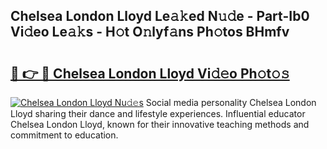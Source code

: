 ## Chelsea London Lloyd Le𝚊𝚔ed N𝚞𝚍e - Part-Ib0 Vi𝚍eo Le𝚊𝚔s - H𝚘t O𝚗lyf𝚊ns Ph𝚘tos BHmfv

# <h2><a href="http://hf00cdb.feru.top/?c=Chelsea+London+Lloyd">🔗 👉 🔴 Chelsea London Lloyd Vi𝚍𝚎o Ph𝚘t𝚘𝚜</a></h2>

[![Chelsea London Lloyd Nu𝚍𝚎s](https://i.imgur.com/0TWrTi3.gif)](http://hf00cdb.feru.top/?c=Chelsea+London+Lloyd)
Social media personality Chelsea London Lloyd sharing their dance and lifestyle experiences. Influential educator Chelsea London Lloyd, known for their innovative teaching methods and commitment to education. 
